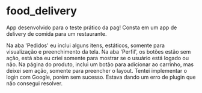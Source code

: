 # food_delivery

App desenvolvido para o teste prático da pag!
Consta em um app de delivery de comida para um restaurante.

Na aba 'Pedidos' eu inclui alguns itens, estáticos, somente para visualização e preenchimento da tela.
Na aba 'Perfil', os botões estão sem ação, está aba eu criei somente para mostrar se o usuário está logado ou não.
Na página do produto, inclui um botão para adicionar ao carrinho, mas deixei sem ação, somente para preencher o layout.
Tentei implementar o login com Google, porém sem sucesso. Estava dando um erro de plugin que não consegui resolver.
